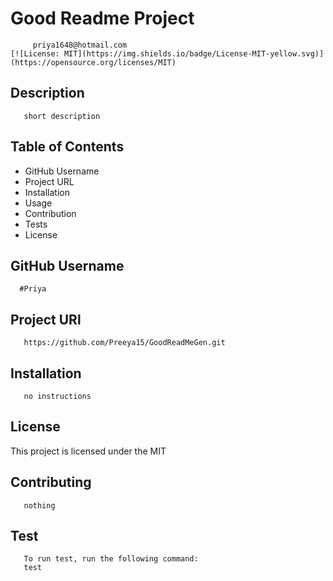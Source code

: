 
  # Good Readme Project
         priya1648@hotmail.com
    [![License: MIT](https://img.shields.io/badge/License-MIT-yellow.svg)](https://opensource.org/licenses/MIT)
  ## Description
       short description
  ## Table of Contents
  * GitHub Username
  * Project URL
  * Installation
  * Usage
  * Contribution
  * Tests
  * License
  ## GitHub Username
      #Priya
  ## Project URl
       https://github.com/Preeya15/GoodReadMeGen.git
  ## Installation 
       no instructions
  ## License 
  This project is licensed under the MIT
  ## Contributing
       nothing
  ## Test
       To run test, run the following command:
       test
  